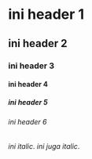 # ini header 1
## ini header 2
### ini header 3
#### ini header 4
##### ini header 5
###### ini header 6

*ini italic*. 
_ini juga italic_. 
